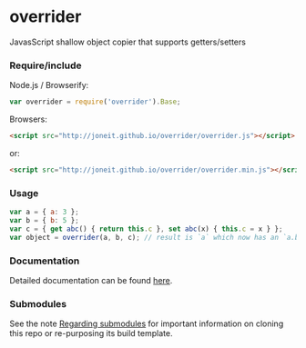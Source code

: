 # overrider
JavasScript shallow object copier that supports getters/setters

### Require/include

Node.js / Browserify:

```javascript
var overrider = require('overrider').Base;
```

Browsers:

```html
<script src="http://joneit.github.io/overrider/overrider.js"></script>
```
or:
```html
<script src="http://joneit.github.io/overrider/overrider.min.js"></script>
```

### Usage

```javascript
var a = { a: 3 };
var b = { b: 5 };
var c = { get abc() { return this.c }, set abc(x) { this.c = x } };
var object = overrider(a, b, c); // result is `a` which now has an `a.b` and the `a.abc` getter and setter
```

### Documentation

Detailed documentation can be found [here](https://joneit.github.io/overrider/global.html#overrider).

### Submodules

See the note [Regarding submodules](https://github.com/openfin/rectangular#regarding-submodules)
for important information on cloning this repo or re-purposing its build template.
